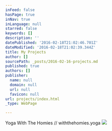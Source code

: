 ```yaml
---
inFeed: false
hasPage: true
inNav: true
inLanguage: null
starred: false
keywords: []
description: ''
datePublished: '2016-02-18T21:02:46.701Z'
dateModified: '2016-02-18T21:02:39.344Z'
title: My Projects
author: []
sourcePath: _posts/2016-02-16-projects.md
published: true
authors: []
publisher:
  name: null
  domain: null
  url: null
  favicon: null
url: projects/index.html
_type: WebPage

---
```

Yoga With The Homies // withthehomies.yoga
![](https://the-grid-user-content.s3-us-west-2.amazonaws.com/107d771b-60a3-4fe4-b184-d5bc20d126ee.jpg)